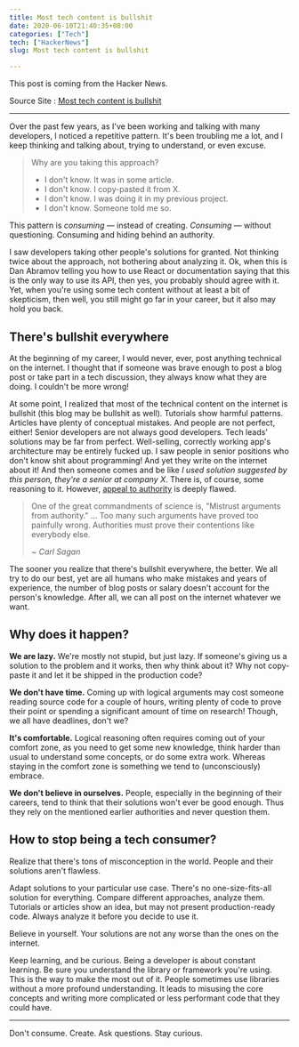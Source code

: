```yaml
---
title: Most tech content is bullshit
date: 2020-06-10T21:40:35+08:00
categories: ["Tech"]
tech: ["HackerNews"]
slug: Most tech content is bullshit

---
```


This post is coming from the Hacker News.

Source Site : [Most tech content is bullshit](https://www.aleksandra.codes/tech-content-consumer)

---

Over the past few years, as I've been working and talking with many  developers, I noticed a repetitive pattern. It's been troubling me a  lot, and I keep thinking and talking about, trying to understand, or  even excuse.

> Why are you taking this approach?
>
> * I don't know. It was in some article.
> * I don't know. I copy-pasted it from X.
> * I don't know. I was doing it in my previous project.
> * I don't know. Someone told me so.

This pattern is *consuming* — instead of creating. *Consuming* — without questioning. Consuming and hiding behind an authority.

I saw developers taking other people's solutions for granted. Not  thinking twice about the approach, not bothering about analyzing it. Ok, when this is Dan Abramov telling you how to use React or documentation  saying that this is the only way to use its API, then yes, you probably  should agree with it. Yet, when you're using some tech content without  at least a bit of skepticism, then well, you still might go far in your  career, but it also may hold you back.

## There's bullshit everywhere

At the beginning of my career, I would never, ever, post anything  technical on the internet. I thought that if someone was brave enough to post a blog post or take part in a tech discussion, they always know  what they are doing. I couldn't be more wrong!

At some point, I realized that most of the technical content on the  internet is bullshit (this blog may be bullshit as well). Tutorials show harmful patterns. Articles have plenty of conceptual mistakes. And people are not perfect, either! Senior developers are not always  good developers. Tech leads' solutions may be far from perfect.  Well-selling, correctly working app's architecture may be entirely  fucked up. I saw people in senior positions who don't know shit about programming!  And yet they write on the internet about it! And then someone comes and  be like *I used solution suggested by this person, they're a senior at company X*. There is, of course, some reasoning to it. However, [appeal to authority](https://en.wikipedia.org/wiki/Argument_from_authority) is deeply flawed.

> One of the great commandments of science is, "Mistrust arguments from authority." ... Too many such arguments have proved too painfully  wrong. Authorities must prove their contentions like everybody else.
>
> *~ Carl Sagan*

The sooner you realize that there's bullshit everywhere, the better. We  all try to do our best, yet are all humans who make mistakes and years  of experience, the number of blog posts or salary doesn't account for  the person's knowledge. After all, we can all post on the internet  whatever we want.

## Why does it happen?

**We are lazy.** We're mostly not stupid, but just lazy. If someone's giving us a solution to the problem and it works, then why think about it? Why not copy-paste it and let it be shipped in the  production code?

**We don't have time.** Coming up with logical arguments may cost someone reading source code for a couple of hours, writing  plenty of code to prove their point or spending a significant amount of  time on research! Though, we all have deadlines, don't we?

**It's comfortable.** Logical reasoning often requires  coming out of your comfort zone, as you need to get some new knowledge,  think harder than usual to understand some concepts, or do some extra  work. Whereas staying in the comfort zone is something we tend to  (unconsciously) embrace.

**We don't believe in ourselves.** People, especially in the beginning of their careers, tend to think that their solutions  won't ever be good enough. Thus they rely on the mentioned earlier  authorities and never question them.

## How to stop being a tech consumer?

Realize that there's tons of misconception in the world. People and their solutions aren't flawless.

Adapt solutions to your particular use case. There's no  one-size-fits-all solution for everything. Compare different approaches, analyze them. Tutorials or articles show an idea, but may not present  production-ready code. Always analyze it before you decide to use it.

Believe in yourself. Your solutions are not any worse than the ones on the internet.

Keep learning, and be curious. Being a developer is about constant  learning. Be sure you understand the library or framework you're using.  This is the way to make the most out of it. People sometimes use  libraries without a more profound understanding. It leads to misusing  the core concepts and writing more complicated or less performant code  that they could have.

---

Don't consume. Create. Ask questions. Stay curious.